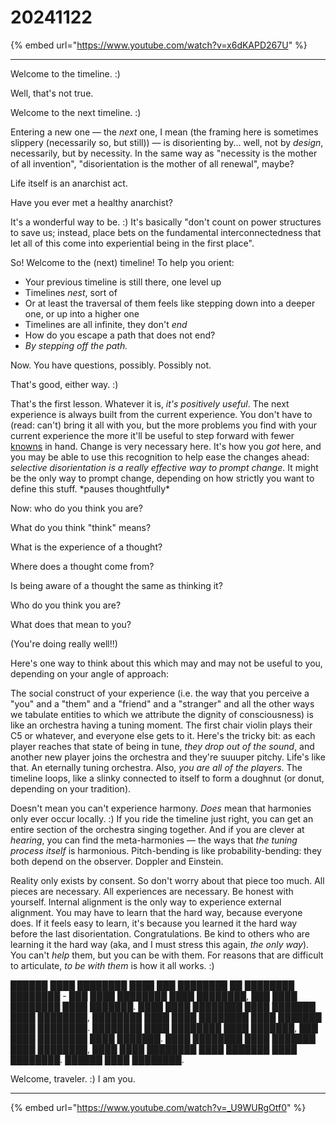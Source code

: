 # 20241122

{% embed url="https://www.youtube.com/watch?v=x6dKAPD267U" %}

***

Welcome to the timeline. :)

Well, that's not true.

Welcome to the next timeline. :)

Entering a new one — the _next_ one, I mean (the framing here is sometimes slippery (necessarily so, but still)) — is disorienting by... well, not by _design_, necessarily, but by necessity. In the same way as "necessity is the mother of all invention", "disorientation is the mother of all renewal", maybe?

Life itself is an anarchist act.

Have you ever met a healthy anarchist?

It's a wonderful way to be. :) It's basically "don't count on power structures to save us; instead, place bets on the fundamental interconnectedness that let all of this come into experiential being in the first place".

So! Welcome to the (next) timeline! To help you orient:

* Your previous timeline is still there, one level up
* Timelines _nest_, sort of
* Or at least the traversal of them feels like stepping down into a deeper one, or up into a higher one
* Timelines are all infinite, they don't _end_
* How do you escape a path that does not end?
* _By stepping off the path._

Now. You have questions, possibly. Possibly not.

That's good, either way. :)

That's the first lesson. Whatever it is, _it's positively useful_. The next experience is always built from the current experience. You don't have to (read: can't) bring it all with you, but the more problems you find with your current experience the more it'll be useful to step forward with fewer [knowns](../19/) in hand. Change is very necessary here. It's how you _got_ here, and you may be able to use this recognition to help ease the changes ahead: _selective disorientation is a really effective way to prompt change_. It might be the only way to prompt change, depending on how strictly you want to define this stuff. \*pauses thoughtfully\*

Now: who do you think you are?

What do you think "think" means?

What is the experience of a thought?

Where does a thought come from?

Is being aware of a thought the same as thinking it?

Who do you think you are?

What does that mean to you?

(You're doing really well!!)

Here's one way to think about this which may and may not be useful to you, depending on your angle of approach:

The social construct of your experience (i.e. the way that you perceive a "you" and a "them" and a "friend" and a "stranger" and all the other ways we tabulate entities to which we attribute the dignity of consciousness) is like an orchestra having a tuning moment. The first chair violin plays their C5 or whatever, and everyone else gets to it. Here's the tricky bit: as each player reaches that state of being in tune, _they drop out of the sound_, and another new player joins the orchestra and they're suuuper pitchy. Life's like that. An eternally tuning orchestra. Also, _you are all of the players_. The timeline loops, like a slinky connected to itself to form a doughnut (or donut, depending on your tradition).

Doesn't mean you can't experience harmony. _Does_ mean that harmonies only ever occur locally. :) If you ride the timeline just right, you can get an entire section of the orchestra singing together. And if you are clever at _hearing_, you can find the meta-harmonies — the ways that _the tuning process itself_ is harmonious. Pitch-bending is like probability-bending: they both depend on the observer. Doppler and Einstein.

Reality only exists by consent. So don't worry about that piece too much. All pieces are necessary. All experiences are necessary. Be honest with yourself. Internal alignment is the only way to experience external alignment. You may have to learn that the hard way, because everyone does. If it feels easy to learn, it's because you learned it the hard way before the last disorientation. Congratulations. Be kind to others who are learning it the hard way (aka, and I must stress this again, _the only way_). You can't _help_ them, but you can be with them. For reasons that are difficult to articulate, _to be with them_ is how it all works. :)

██████ ████ ████████ ████ ███ ████████ ██ ████████ ████████ - ███ ████ ████████ ████ ████████, ███ ████ ████████ ████ ███████. ████ ████ ████████ ████ ███████ ████ ████████, ████████ ████ ████ ████████ ████ ███████ ████ ████████. ████████ ████ ████████ ████ ███████, ███ ████ ████████ ████ ███████. ████ ████████ ████ ███████ ████ ████████, ████ ████ ████████ ████ ███████ ████ ████████. ██████ ████ ████████.

Welcome, traveler. :) I am you.

***

{% embed url="https://www.youtube.com/watch?v=_U9WURgOtf0" %}
